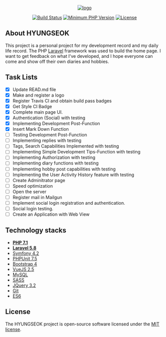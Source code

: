 <p align="center">
<a href="https://user-images.githubusercontent.com/23352881/57301434-fcbbe380-7113-11e9-8fd6-1718b3b224c4.png"><img src="https://user-images.githubusercontent.com/23352881/57301434-fcbbe380-7113-11e9-8fd6-1718b3b224c4.png" alt="logo"></a>
</p>

<p align="center">
<a href="https://travis-ci.org/jhs851/hyungseok"><img src="https://travis-ci.org/jhs851/hyungseok.svg?branch=master" alt="Build Status"></a>
<a href="https://www.php.net/index.php"><img src="https://img.shields.io/badge/php-%3E%3D%207.1-8892BF.svg?style=flat-square" alt="Minimum PHP Version"></a>
<a href="https://github.com/jhs851/hyungseok"><img src="https://img.shields.io/badge/license-MIT-brightgreen.svg" alt="License"></a>
</p>

## About HYUNGSEOK

This project is a personal project for my development record and my daily life record. The PHP [Laravel](https://github.com/laravel/laravel) framework was used to build the home page. I want to get feedback on what I've developed, and I hope everyone can come and show off their own diaries and hobbies.

## Task Lists

- [x] Update READ.md file
- [x] Make and register a logo
- [x] Register Travis CI and obtain build pass badges
- [x] Get Style CI Badge
- [x] Complete main page UI.
- [x] Authentication (Social) with testing
- [x] Implementing Development Post-Function
- [x] Insert Mark Down Function
- [ ] Testing Development Post-Function
- [ ] Implementing replies with testing
- [ ] Tags, Search Capabilities Implemented with testing
- [ ] Implementing Simple Development Tips-Function with testing
- [ ] Implementing Authorization with testing
- [ ] Implementing diary functions with testing
- [ ] Implementing hobby post capabilities with testing
- [ ] Implementing the User Activity History feature with testing
- [ ] Create Adminitrator page
- [ ] Speed optimization
- [ ] Open the server
- [ ] Register mail in Mailgun
- [ ] Implement social login registration and authentication.
- [ ] Social login testing.
- [ ] Create an Application with Web View

## Technology stacks

- **[PHP 7.1]()**
- **[Laravel 5.8](https://github.com/laravel/laravel)**
- [Symfony 4.2](https://symfony.com/)
- [PHPUnit 7.5](https://phpunit.de/)
- [Bootstrap 4](https://getbootstrap.com/) 
- [VueJS 2.5](https://vuejs.org/)
- [MySQL](https://www.mysql.com/)
- [SASS](https://sass-lang.com/)
- [JQuery 3.2](https://jquery.com/)
- [Git](https://git-scm.com/)
- [ES6](https://github.com/lukehoban/es6features)

## License

The HYUNGSEOK project is open-source software licensed under the [MIT license](https://opensource.org/licenses/MIT).
